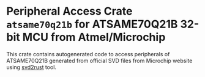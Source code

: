 # Peripheral Access Crate `atsame70q21b` for ATSAME70Q21B 32-bit MCU from Atmel/Microchip

This crate contains autogenerated code to access peripherals of ATSAME70Q21B generated from official SVD files from Microchip website using [svd2rust](https://github.com/rust-embedded/svd2rust/) tool.